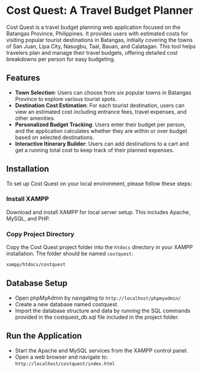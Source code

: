 # Cost Quest: A Travel Budget Planner

Cost Quest is a travel budget planning web application focused on the Batangas Province, Philippines. It provides users with estimated costs for visiting popular tourist destinations in Batangas, initially covering the towns of San Juan, Lipa City, Nasugbu, Taal, Bauan, and Calatagan. This tool helps travelers plan and manage their travel budgets, offering detailed cost breakdowns per person for easy budgeting.

## Features

- **Town Selection**: Users can choose from six popular towns in Batangas Province to explore various tourist spots.
- **Destination Cost Estimation**: For each tourist destination, users can view an estimated cost including entrance fees, travel expenses, and other amenities.
- **Personalized Budget Tracking**: Users enter their budget per person, and the application calculates whether they are within or over budget based on selected destinations.
- **Interactive Itinerary Builder**: Users can add destinations to a cart and get a running total cost to keep track of their planned expenses.

## Installation

To set up Cost Quest on your local environment, please follow these steps:

### Install XAMPP

Download and install XAMPP for local server setup. This includes Apache, MySQL, and PHP.

### Copy Project Directory

Copy the Cost Quest project folder into the `htdocs` directory in your XAMPP installation. The folder should be named `costquest`:

```bash
xampp/htdocs/costquest
```

## Database Setup

- Open phpMyAdmin by navigating to ```http://localhost/phpmyadmin/```
- Create a new database named costquest.
- Import the database structure and data by running the SQL commands provided in the costquest_db.sql file included in the project folder.

## Run the Application

- Start the Apache and MySQL services from the XAMPP control panel.
- Open a web browser and navigate to:  ```http://localhost/costquest/index.html ```
